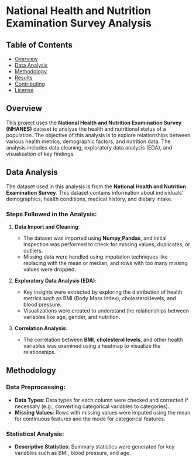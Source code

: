 # National Health and Nutrition Examination Survey Analysis

## Table of Contents
- [Overview](#overview)
- [Data Analysis](#data-analysis)
- [Methodology](#methodology)
- [Results](#results)
- [Contributing](#contributing)
- [License](#license)

## Overview
This project uses the **National Health and Nutrition Examination Survey (NHANES)** dataset to analyze the health and nutritional status of a population. The objective of this analysis is to explore relationships between various health metrics, demographic factors, and nutrition data. The analysis includes data cleaning, exploratory data analysis (EDA), and visualization of key findings.

## Data Analysis

The dataset used in this analysis is from the **National Health and Nutrition Examination Survey**. This dataset contains information about individuals' demographics, health conditions, medical history, and dietary intake.

### Steps Followed in the Analysis:
1. **Data Import and Cleaning**:
   - The dataset was imported using **Numpy,Pandas**, and initial inspection was performed to check for missing values, duplicates, or outliers.
   - Missing data were handled using imputation techniques like replacing with the mean or median, and rows with too many missing values were dropped.

2. **Exploratory Data Analysis (EDA)**:
   - Key insights were extracted by exploring the distribution of health metrics such as BMI (Body Mass Index), cholesterol levels, and blood pressure.
   - Visualizations were created to understand the relationships between variables like age, gender, and nutrition.

  
   
3. **Correlation Analysis**:
   - The correlation between **BMI**, **cholesterol levels**, and other health variables was examined using a heatmap to visualize the relationships.
   
  

## Methodology

### Data Preprocessing:
- **Data Types**: Data types for each column were checked and corrected if necessary (e.g., converting categorical variables to categories).
- **Missing Values**: Rows with missing values were imputed using the mean for continuous features and the mode for categorical features.

### Statistical Analysis:
- **Descriptive Statistics**: Summary statistics were generated for key variables such as BMI, blood pressure, and age.
  
